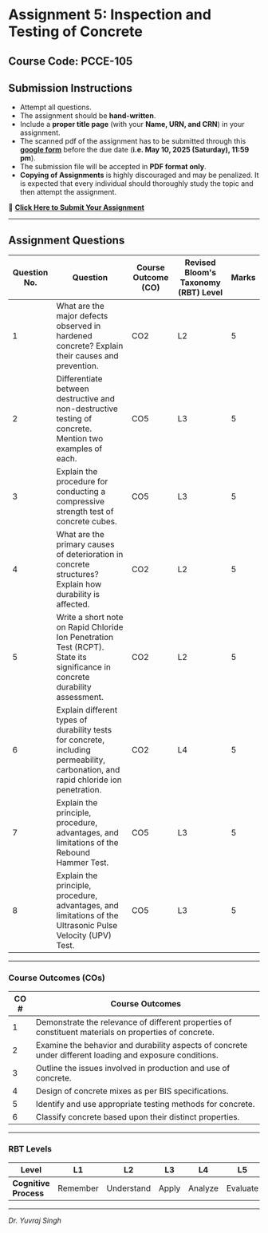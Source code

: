# Assignment 5: Inspection and Testing of Concrete

## Course Code: PCCE-105

## **Submission Instructions**

* Attempt all questions.
* The assignment should be **hand-written**.
* Include a **proper title page** (with your **Name, URN, and CRN**) in your assignment.
* The scanned pdf of the assignment has to be submitted through this **[google form](https://docs.google.com/forms/d/e/1FAIpQLSdjiRRqrOA2N3SEAMz7dDRhPa3X-Z43qfTGkoJiKBboBcqgbQ/viewform?usp=sharing)** before the due date (**i.e. May 10, 2025 (Saturday), 11:59 pm**).
* The submission file will be accepted in **PDF format only**.
* **Copying of Assignments** is highly discouraged and may be penalized. It is expected that every individual should thoroughly study the topic and then attempt the assignment.

🔗 [**Click Here to Submit Your Assignment**](https://docs.google.com/forms/d/e/1FAIpQLSdjiRRqrOA2N3SEAMz7dDRhPa3X-Z43qfTGkoJiKBboBcqgbQ/viewform?usp=sharing)

---

## **Assignment Questions**

| **Question No.** | **Question**                                                                                                                       | **Course Outcome (CO)** | **Revised Bloom's Taxonomy (RBT) Level** | **Marks** |
| ---------------- | ---------------------------------------------------------------------------------------------------------------------------------- | ----------------------- | ---------------------------------------- | --------- |
| 1                | What are the major defects observed in hardened concrete? Explain their causes and prevention.                                     | CO2                     | L2                                       | 5         |
| 2                | Differentiate between destructive and non-destructive testing of concrete. Mention two examples of each.                           | CO5                     | L3                                       | 5         |
| 3                | Explain the procedure for conducting a compressive strength test of concrete cubes.                                                | CO5                     | L3                                       | 5         |
| 4                | What are the primary causes of deterioration in concrete structures? Explain how durability is affected.                   | CO2                     | L2                                      | 5         |
| 5                | Write a short note on Rapid Chloride Ion Penetration Test (RCPT). State its significance in concrete durability assessment.        | CO2                     | L2                                       | 5         |
| 6                | Explain different types of durability tests for concrete, including permeability, carbonation, and rapid chloride ion penetration. | CO2                     | L4                                       | 5         |
| 7                | Explain the principle, procedure, advantages, and limitations of the Rebound Hammer Test.                                          | CO5                     | L3                                       | 5         |
| 8                | Explain the principle, procedure, advantages, and limitations of the Ultrasonic Pulse Velocity (UPV) Test.                         | CO5                     | L3                                       | 5         |

---

### **Course Outcomes (COs)**

| **CO #** | **Course Outcomes**                                                                                      |
|----------|----------------------------------------------------------------------------------------------------------|
| 1        | Demonstrate the relevance of different properties of constituent materials on properties of concrete.     |
| 2        | Examine the behavior and durability aspects of concrete under different loading and exposure conditions.  |
| 3        | Outline the issues involved in production and use of concrete.                                            |
| 4        | Design of concrete mixes as per BIS specifications.                                                       |
| 5        | Identify and use appropriate testing methods for concrete.                                                |
| 6        | Classify concrete based upon their distinct properties.                                                   |

---

### **RBT Levels**

| **Level**            | L1       | L2         | L3      | L4      | L5      | L6      |
|----------------------|----------|------------|---------|---------|---------|---------|
| **Cognitive Process** | Remember | Understand | Apply   | Analyze | Evaluate| Create  |

---

*Dr. Yuvraj Singh*  
